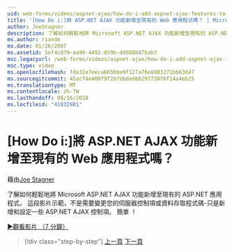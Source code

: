 ```yaml
---
uid: web-forms/videos/aspnet-ajax/how-do-i-add-aspnet-ajax-features-to-an-existing-web-application
title: '[How Do i:]將 ASP.NET AJAX 功能新增至現有的 Web 應用程式嗎？ | Microsoft Docs'
author: JoeStagner
description: 了解如何輕鬆地將 Microsoft ASP.NET AJAX 功能新增至現有的 ASP.NET 應用程式。 這段影片示範，不是需要變更您的服務...
ms.author: riande
ms.date: 01/26/2007
ms.assetid: 5ef4c879-aa90-4492-859b-d4568b87bab3
msc.legacyurl: /web-forms/videos/aspnet-ajax/how-do-i-add-aspnet-ajax-features-to-an-existing-web-application
msc.type: video
ms.openlocfilehash: fde32e7eeca665bbe9f127a76e8883271bb63d47
ms.sourcegitcommit: 45ac74e400f9f2b7dbded66297730f6f14a4eb25
ms.translationtype: MT
ms.contentlocale: zh-TW
ms.lasthandoff: 08/16/2018
ms.locfileid: "41832981"
---
```

<a name="how-do-i-add-aspnet-ajax-features-to-an-existing-web-application"></a>[How Do i:]將 ASP.NET AJAX 功能新增至現有的 Web 應用程式嗎？
====================
藉由[Joe Stagner](https://github.com/JoeStagner)

了解如何輕鬆地將 Microsoft ASP.NET AJAX 功能新增至現有的 ASP.NET 應用程式。 這段影片示範，不是需要變更您的伺服器控制項或資料存取程式碼-只是新增和設定一些 ASP.NET AJAX 控制項。 簡單 ！

[&#9654;觀看影片 （7 分鐘）](https://channel9.msdn.com/Blogs/ASP-NET-Site-Videos/how-do-i-add-aspnet-ajax-features-to-an-existing-web-application)

> [!div class="step-by-step"]
> [上一頁](how-do-i-make-client-side-network-callbacks-with-aspnet-ajax.md)
> [下一頁](how-do-i-aspnet-ajax-enable-an-existing-web-service.md)
